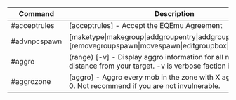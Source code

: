 |Command|Description|
|-------|-----------|
|#acceptrules|[acceptrules] - Accept the EQEmu Agreement|
|#advnpcspawn|[maketype&#124;makegroup&#124;addgroupentry&#124;addgroupspawn][removegroupspawn&#124;movespawn&#124;editgroupbox&#124;cleargroupbox]|
|#aggro|(range) [-v] - Display aggro information for all mobs 'range' distance from your target. -v is verbose faction info.|
|#aggrozone|[aggro] - Aggro every mob in the zone with X aggro. Default is 0. Not recommend if you are not invulnerable.|